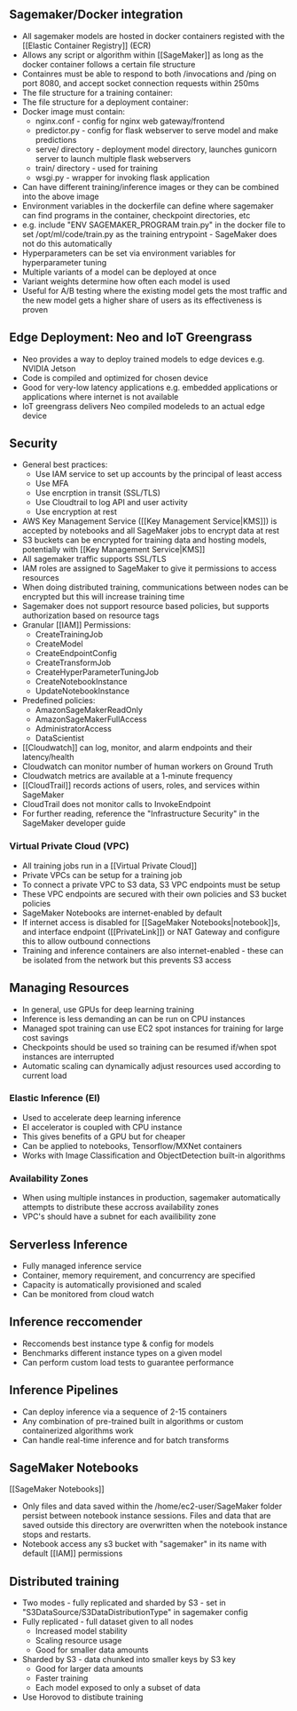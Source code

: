 ## Sagemaker/Docker integration
- All sagemaker models are hosted in docker containers registed with the [[Elastic Container Registry]] (ECR)
- Allows any script or algorithm within [[SageMaker]] as long as the docker container follows a certain file structure
- Containres must be able to respond to both /invocations and /ping on port 8080, and accept socket connection requests within 250ms
- The file structure for a training container:
- The file structure for a deployment container:
- Docker image must contain:
	- nginx.conf - config for nginx web gateway/frontend
	- predictor.py - config for flask webserver to serve model and make predictions
	- serve/ directory - deployment model directory, launches gunicorn server to launch multiple flask webservers
	- train/ directory - used for training
	- wsgi.py - wrapper for invoking flask application
- Can have different training/inference images or they can be combined into the above image
- Environment variables in the dockerfile can define where sagemaker can find programs in the container, checkpoint directories, etc
- e.g. include "ENV SAGEMAKER_PROGRAM train.py" in the docker file to set /opt/ml/code/train.py as the training entrypoint - SageMaker does not do this automatically
- Hyperparameters can be set via environment variables for hyperparameter tuning
- Multiple variants of a model can be deployed at once
- Variant weights determine how often each model is used
- Useful for A/B testing where the existing model gets the most traffic and the new model gets a higher share of users as its effectiveness is proven
## Edge Deployment: Neo and IoT Greengrass
- Neo provides a way to deploy trained models to edge devices e.g. NVIDIA Jetson
- Code is compiled and optimized for chosen device
- Good for very-low latency applications e.g. embedded applications or applications where internet is not available
- IoT greengrass delivers Neo compiled modeleds to an actual edge device
## Security
- General best practices:
	- Use IAM service to set up accounts by the principal of least access
	- Use MFA
	- Use encrption in transit (SSL/TLS)
	- Use Cloudtrail to log API and user activity
	- Use encryption at rest
- AWS Key Management Service ([[Key Management Service|KMS]]) is accepted by notebooks and all SageMaker jobs to encrypt data at rest
- S3 buckets can be encrypted for training data and hosting models, potentially with [[Key Management Service|KMS]]
- All sagemaker traffic supports SSL/TLS
- IAM roles are assigned to SageMaker to give it permissions to access resources
- When doing distributed training, communications between nodes can be encrypted but this will increase training time
- Sagemaker does not support resource based policies, but supports authorization based on resource tags
- Granular [[IAM]] Permissions:
	- CreateTrainingJob
	- CreateModel
	- CreateEndpointConfig
	- CreateTransformJob
	- CreateHyperParameterTuningJob
	- CreateNotebookInstance
	- UpdateNotebookInstance
- Predefined policies:
	- AmazonSageMakerReadOnly
	- AmazonSageMakerFullAccess
	- AdministratorAccess
	- DataScientist
- [[Cloudwatch]] can log, monitor, and alarm endpoints and their latency/health
- Cloudwatch can monitor number of human workers on Ground Truth
- Cloudwatch metrics are available at a 1-minute frequency
- [[CloudTrail]] records actions of users, roles, and services within SageMaker
- CloudTrail does not monitor calls to InvokeEndpoint
- For further reading, reference the "Infrastructure Security" in the SageMaker developer guide
### Virtual Private Cloud (VPC)
- All training jobs run in a [[Virtual Private Cloud]]
- Private VPCs can be setup for a training job
- To connect a private VPC to S3 data, S3 VPC endpoints must be setup
- These VPC endpoints are secured with their own policies and S3 bucket policies
- SageMaker Notebooks are internet-enabled by default
- If internet access is disabled for [[SageMaker Notebooks|notebook]]s, and interface endpoint ([[PrivateLink]]) or NAT Gateway and configure this to allow outbound connections
- Training and inference containers are also internet-enabled - these can be isolated from the network but this prevents S3 access
## Managing Resources
- In general, use GPUs for deep learning training
- Inference is less demanding an can be run on CPU instances
- Managed spot training can use EC2 spot instances for training for large cost savings
- Checkpoints should be used so training can be resumed if/when spot instances are interrupted
- Automatic scaling can dynamically adjust resources used according to current load
### Elastic Inference (EI)
- Used to accelerate deep learning inference
- EI accelerator is coupled with CPU instance
- This gives benefits of a GPU but for cheaper
- Can be applied to notebooks, Tensorflow/MXNet containers
- Works with Image Classification and ObjectDetection built-in algorithms
### Availability Zones
- When using multiple instances in production, sagemaker automatically attempts to distribute these accross availability zones
- VPC's should have a subnet for each availibility zone
## Serverless Inference
- Fully managed inference service
- Container, memory requirement, and concurrency are specified
- Capacity is automatically provisioned and scaled
- Can be monitored from cloud watch
## Inference reccomender
- Reccomends best instance type & config for models
- Benchmarks different instance types on a given model
- Can perform custom load tests to guarantee performance
## Inference Pipelines
- Can deploy inference via a sequence of 2-15 containers
- Any combination of pre-trained built in algorithms or custom containerized algorithms work
- Can handle real-time inference and for batch transforms
## SageMaker Notebooks
[[SageMaker Notebooks]]
- Only files and data saved within the /home/ec2-user/SageMaker folder persist between notebook instance sessions. Files and data that are saved outside this directory are overwritten when the notebook instance stops and restarts.
- Notebook access any s3 bucket with "sagemaker" in its name with default [[IAM]] permissions
## Distributed training
- Two modes - fully replicated and sharded by S3 - set in "S3DataSource/S3DataDistributionType" in sagemaker config
- Fully replicated - full dataset given to all nodes
	- Increased model stability
	- Scaling resource usage
	- Good for smaller data amounts
- Sharded by S3 - data chunked into smaller keys by S3 key
	- Good for larger data amounts
	- Faster training
	- Each model exposed to only a subset of data
- Use Horovod to distibute training
